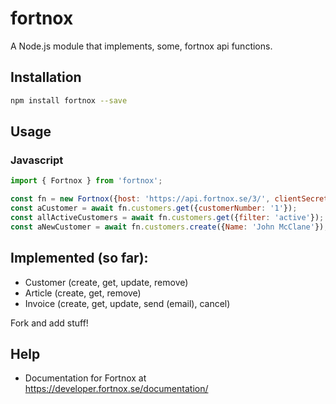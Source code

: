# fortnox
A Node.js module that implements, some, fortnox api functions.

## Installation 
```sh
npm install fortnox --save
```
## Usage
### Javascript

```js
import { Fortnox } from 'fortnox';

const fn = new Fortnox({host: 'https://api.fortnox.se/3/', clientSecret: 'xyz', accessToken: 'zyx' })
const aCustomer = await fn.customers.get({customerNumber: '1'});
const allActiveCustomers = await fn.customers.get({filter: 'active'});
const aNewCustomer = await fn.customers.create({Name: 'John McClane'});
```

## Implemented (so far):

* Customer (create, get, update, remove)
* Article (create, get, remove)
* Invoice (create, get, update, send (email), cancel)

Fork and add stuff!

## Help
* Documentation for Fortnox at https://developer.fortnox.se/documentation/